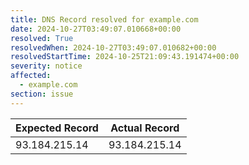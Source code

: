 ```yaml
---
title: DNS Record resolved for example.com
date: 2024-10-27T03:49:07.010668+00:00
resolved: True
resolvedWhen: 2024-10-27T03:49:07.010682+00:00
resolvedStartTime: 2024-10-25T21:09:43.191474+00:00
severity: notice
affected:
  - example.com
section: issue
---
```


| Expected Record  | Actual Record  |
|------------------|----------------|
| 93.184.215.14 | 93.184.215.14 |
